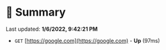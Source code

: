 # 📖 Summary
Last updated: **1/6/2022, 9:42:21 PM**

- `GET` [https://google.com](https://google.com) - **Up** (97ms)
